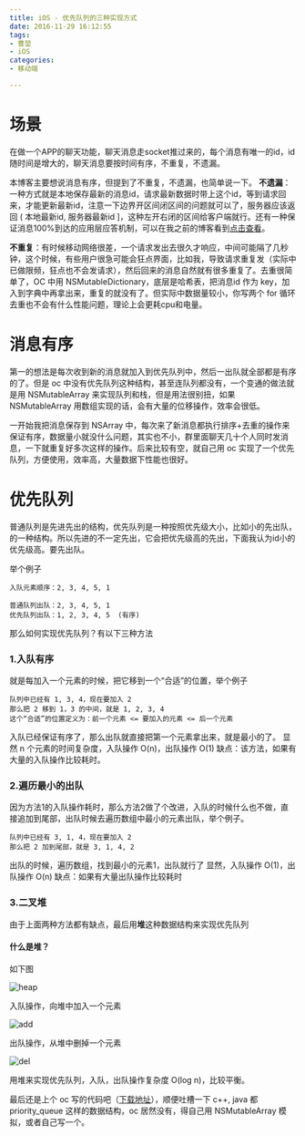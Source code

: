 ```yaml
---
title: iOS - 优先队列的三种实现方式
date: 2016-11-29 16:12:55
tags:
- 曹堃
- iOS
categories:
- 移动端

---
```


# 场景
在做一个APP的聊天功能，聊天消息走socket推过来的，每个消息有唯一的id，id随时间是增大的，聊天消息要按时间有序，不重复，不遗漏。

本博客主要想说消息有序，但提到了不重复，不遗漏，也简单说一下。
**不遗漏**：一种方式就是本地保存最新的消息id，请求最新数据时带上这个id，等到请求回来，才能更新最新id，注意一下边界开区间闭区间的问题就可以了，服务器应该返回 ( 本地最新id, 服务器最新id ]，这种左开右闭的区间给客户端就行。还有一种保证消息100%到达的应用层应答机制，可以在我之前的博客看到[点击查看](http://www.jianshu.com/p/edb50afa250e)。

**不重复**：有时候移动网络很差，一个请求发出去很久才响应，中间可能隔了几秒钟，这个时候，有些用户很急可能会狂点界面，比如我，导致请求重复发（实际中已做限频，狂点也不会发请求），然后回来的消息自然就有很多重复了。去重很简单了，OC 中用 NSMutableDictionary，底层是哈希表，把消息id 作为 key，加入到字典中再拿出来，重复的就没有了。但实际中数据量较小，你写两个 for 循环去重也不会有什么性能问题，理论上会更耗cpu和电量。

# 消息有序

第一的想法是每次收到新的消息就加入到优先队列中，然后一出队就全部都是有序的了。但是 oc 中没有优先队列这种结构，甚至连队列都没有，一个变通的做法就是用 NSMutableArray 来实现队列和栈，但是用法很别扭，如果 NSMutableArray 用数组实现的话，会有大量的位移操作，效率会很低。

一开始我把消息保存到 NSArray 中，每次来了新消息都执行排序+去重的操作来保证有序，数据量小就没什么问题，其实也不小，群里面聊天几十个人同时发消息，一下就重复好多次这样的操作。后来比较有空，就自己用 oc 实现了一个优先队列，方便使用，效率高，大量数据下性能也很好。

# 优先队列
普通队列是先进先出的结构，优先队列是一种按照优先级大小，比如小的先出队，的一种结构。所以先进的不一定先出，它会把优先级高的先出，下面我认为id小的优先级高。要先出队。

举个例子
```
入队元素顺序：2, 3, 4, 5, 1

普通队列出队：2, 3, 4, 5, 1
优先队列出队：1, 2, 3, 4, 5  (有序)
```
那么如何实现优先队列？有以下三种方法

### 1.入队有序
就是每加入一个元素的时候，把它移到一个“合适”的位置，举个例子
```
队列中已经有 1, 3, 4，现在要加入 2
那么把 2 移到 1，3 的中间，就是 1, 2, 3, 4
这个“合适”的位置定义为：前一个元素 <= 要加入的元素 <= 后一个元素
```
入队已经保证有序了，那么出队就直接把第一个元素拿出来，就是最小的了。
显然 n 个元素的时间复杂度，入队操作 O(n)，出队操作 O(1)
缺点：该方法，如果有大量的入队操作比较耗时。

### 2.遍历最小的出队
因为方法1的入队操作耗时，那么方法2做了个改进，入队的时候什么也不做，直接追加到尾部，出队时候去遍历数组中最小的元素出队，举个例子。
```
队列中已经有 3, 1, 4，现在要加入 2
那么把 2 加到尾部，就是 3, 1, 4, 2
```
出队的时候，遍历数组，找到最小的元素1，出队就行了
显然，入队操作 O(1)，出队操作 O(n)
缺点：如果有大量出队操作比较耗时

### 3.二叉堆
由于上面两种方法都有缺点，最后用**堆**这种数据结构来实现优先队列

#### 什么是堆？
如下图

![heap](http://upload-images.jianshu.io/upload_images/2764502-2ee3dc6c142c9e90.png?imageMogr2/auto-orient/strip%7CimageView2/2/w/1240)

入队操作，向堆中加入一个元素

![add](http://upload-images.jianshu.io/upload_images/2764502-e93110fa7478b723.png?imageMogr2/auto-orient/strip%7CimageView2/2/w/1240)

出队操作，从堆中删掉一个元素

![del](http://upload-images.jianshu.io/upload_images/2764502-833c0d3248547a8b.png?imageMogr2/auto-orient/strip%7CimageView2/2/w/1240)

用堆来实现优先队列，入队，出队操作复杂度 O(log n)，比较平衡。

最后还是上个 oc 写的代码吧（[下载地址](https://github.com/hehe520/CKDataStructureKit)），顺便吐槽一下 c++, java 都 priority_queue 这样的数据结构，oc 居然没有，得自己用 NSMutableArray 模拟，或者自己写一个。

